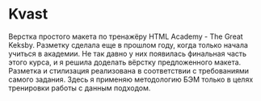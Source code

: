 # Kvast
Верстка простого макета по тренажёру HTML Academy - The Great Keksby.
Разметку сделала еще в прошлом году, когда только начала учиться в академии. 
Не так давно у них появилась финальная часть этого курса, и я решила доделать вёрстку предложенного макета.
Разметка и стилизация реализована в соответствии с требованиями самого задания. 
Здесь я применяю методологию БЭМ только в целях тренировки работы с данным подходом.
